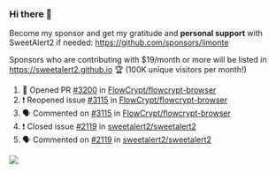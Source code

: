 ### Hi there 👋

Become my sponsor and get my gratitude and **personal support** with SweetAlert2 if needed: https://github.com/sponsors/limonte

Sponsors who are contributing with $19/month or more will be listed in https://sweetalert2.github.io 🏆 (100K unique visitors per month!)

<!--START_SECTION:activity-->
1. 💪 Opened PR [#3200](https://github.com/FlowCrypt/flowcrypt-browser/pull/3200) in [FlowCrypt/flowcrypt-browser](https://github.com/FlowCrypt/flowcrypt-browser)
2. ❗️ Reopened issue [#3115](https://github.com/FlowCrypt/flowcrypt-browser/issues/3115) in [FlowCrypt/flowcrypt-browser](https://github.com/FlowCrypt/flowcrypt-browser)
3. 🗣 Commented on [#3115](https://github.com/FlowCrypt/flowcrypt-browser/issues/3115) in [FlowCrypt/flowcrypt-browser](https://github.com/FlowCrypt/flowcrypt-browser)
4. ❗️ Closed issue [#2119](https://github.com/sweetalert2/sweetalert2/issues/2119) in [sweetalert2/sweetalert2](https://github.com/sweetalert2/sweetalert2)
5. 🗣 Commented on [#2119](https://github.com/sweetalert2/sweetalert2/issues/2119) in [sweetalert2/sweetalert2](https://github.com/sweetalert2/sweetalert2)
<!--END_SECTION:activity-->

![](https://github-readme-stats.vercel.app/api?username=limonte&theme=vue&show_icons=true)
